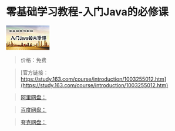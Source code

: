 # 零基础学习教程-入门Java的必修课

![img](../../../assets/study163/free/6631591133236233097.jpg)

> 价格：免费

> [官方链接：https://study.163.com/course/introduction/1003255012.htm](https://study.163.com/course/introduction/1003255012.htm)

> [阿里网盘：]()

> [百度网盘：]()

> [夸克网盘：]()
